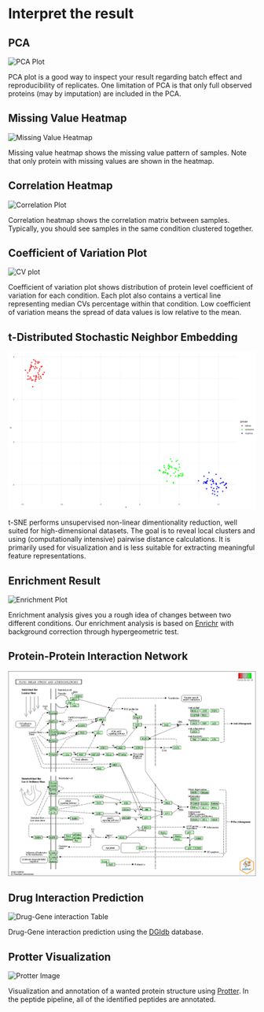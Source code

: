 # Interpret the result

## PCA

![PCA Plot](Images/PCA_plot.png)

PCA plot is a good way to inspect your result regarding batch effect and reproducibility of replicates. One limitation of PCA is that only full observed proteins (may by imputation) are included in the PCA.  

## Missing Value Heatmap

![Missing Value Heatmap](Images/missing_heatmap.png)

Missing value heatmap shows the missing value pattern of samples. Note that only protein with missing values are shown in the heatmap.

## Correlation Heatmap

![Correlation Plot](Images/correlation_plot.png)

Correlation heatmap shows the correlation matrix between samples. Typically, you should see samples in the same condition clustered together.

## Coefficient of Variation Plot

![CV plot](Images/CV_plot.png)

Coefficient of variation plot shows distribution of protein level coefficient of variation for each condition. Each plot also contains a vertical line representing median CVs percentage within that condition. Low coefficient of variation means the spread of data values is low relative to the mean.

## t-Distributed Stochastic Neighbor Embedding

![t-SNE Plot](Images/tsne_iris.png)

t-SNE performs unsupervised non-linear dimentionality reduction, well suited for high-dimensional datasets. The goal is to 
reveal local clusters and using (computationally intensive) pairwise distance calculations. It is primarily used for visualization and is less suitable for extracting meaningful feature representations.

## Enrichment Result

![Enrichment Plot](TMT-tutorial/GO_term.png)

Enrichment analysis gives you a rough idea of changes between two different conditions. Our enrichment analysis is based on [Enrichr](https://maayanlab.cloud/Enrichr/) with background correction through hypergeometric test.

## Protein-Protein Interaction Network

![Protein-Protein Interaction Network](Images/PIN_pathfindR.png)

## Drug Interaction Prediction

![Drug-Gene interaction Table](Image/gdi_table.png)

Drug-Gene interaction prediction using the [DGIdb](https://www.dgidb.org/) database. 

## Protter Visualization

![Protter Image](Image/protter_image.png)

Visualization and annotation of a wanted protein structure using [Protter](http://wlab.ethz.ch/protter/). In the peptide
pipeline, all of the identified peptides are annotated. 